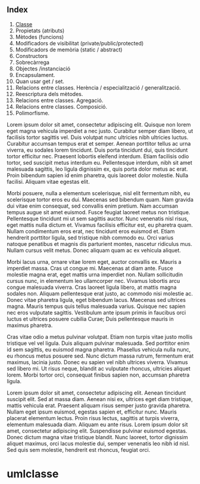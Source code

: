 ## Index
1. [Classe](#umlclasse)
2. Propietats (atributs)
3. Mètodes (funcions)
4. Modificadors de visibilitat (private/public/protected)
5. Modificadors de memòria (static / abstract)
6. Constructors
7. Sobrecàrrega 
8. Objectes /instanciació
9. Encapsulament.
10. Quan usar get / set.
11. Relacions entre classes. Herència / especialització / generalització.
12. Reescriptura dels mètodes.
13. Relacions entre classes. Agregació.
14. Relacions entre classes. Composició.
15. Polimorfisme.


Lorem ipsum dolor sit amet, consectetur adipiscing elit. Quisque non lorem eget magna vehicula imperdiet a nec justo. Curabitur semper diam libero, ut facilisis tortor sagittis vel. Duis volutpat nunc ultricies nibh ultricies luctus. Curabitur accumsan tempus erat et semper. Aenean porttitor tellus ac urna viverra, eu sodales lorem tincidunt. Duis porta tincidunt dui, quis tincidunt tortor efficitur nec. Praesent lobortis eleifend interdum. Etiam facilisis odio tortor, sed suscipit metus interdum eu. Pellentesque interdum, nibh sit amet malesuada sagittis, leo ligula dignissim ex, quis porta dolor metus ac erat. Proin bibendum sapien id enim pharetra, quis laoreet dolor molestie. Nulla facilisi. Aliquam vitae egestas elit.

Morbi posuere, nulla a elementum scelerisque, nisl elit fermentum nibh, eu scelerisque tortor eros eu dui. Maecenas sed bibendum quam. Nam gravida dui vitae enim consequat, sed convallis enim pretium. Nam accumsan tempus augue sit amet euismod. Fusce feugiat laoreet metus non tristique. Pellentesque tincidunt mi ut sem sagittis auctor. Nunc venenatis nisl risus, eget mattis nulla dictum et. Vivamus facilisis efficitur est, eu pharetra quam. Nullam condimentum eros erat, nec tincidunt eros euismod et. Etiam hendrerit porttitor ligula, sed tristique nibh commodo eu. Orci varius natoque penatibus et magnis dis parturient montes, nascetur ridiculus mus. Nullam cursus velit metus. Donec aliquam quam ac ex vehicula aliquet.

Morbi lacus urna, ornare vitae lorem eget, auctor convallis ex. Mauris a imperdiet massa. Cras ut congue mi. Maecenas at diam ante. Fusce molestie magna erat, eget mattis urna imperdiet non. Nullam sollicitudin cursus nunc, in elementum leo ullamcorper nec. Vivamus lobortis arcu congue malesuada viverra. Cras laoreet ligula libero, at mattis magna sodales non. Aliquam pellentesque erat justo, ac commodo nisi molestie ac. Donec vitae pharetra ligula, eget bibendum lacus. Maecenas sed ultrices magna. Mauris tempus quis tellus malesuada varius. Quisque nec sapien nec eros vulputate sagittis. Vestibulum ante ipsum primis in faucibus orci luctus et ultrices posuere cubilia Curae; Duis pellentesque mauris in maximus pharetra.

Cras vitae odio a metus pulvinar volutpat. Etiam non turpis vitae justo mollis tristique vel vel ligula. Duis aliquam pulvinar malesuada. Sed porttitor enim id sem sagittis, eu euismod magna pharetra. Phasellus vehicula nulla nunc, eu rhoncus metus posuere sed. Nunc dictum massa rutrum, fermentum erat maximus, lacinia justo. Donec eu sapien vel nibh ultrices viverra. Vivamus sed libero mi. Ut risus neque, blandit ac vulputate rhoncus, ultricies aliquet lorem. Morbi tortor orci, consequat finibus sapien non, accumsan pharetra ligula.

Lorem ipsum dolor sit amet, consectetur adipiscing elit. Aenean tincidunt suscipit elit. Sed at massa diam. Aenean nisi ex, ultrices eget diam tristique, mattis vehicula erat. Praesent aliquam risus semper justo gravida pharetra. Nullam eget ipsum euismod, egestas sapien et, efficitur nunc. Mauris placerat elementum lectus. Proin risus lectus, sagittis at turpis viverra, elementum malesuada diam. Aliquam eu ante risus. Lorem ipsum dolor sit amet, consectetur adipiscing elit. Suspendisse pulvinar euismod egestas. Donec dictum magna vitae tristique blandit. Nunc laoreet, tortor dignissim aliquet maximus, orci lacus molestie dui, semper venenatis leo nibh id nisl. Sed quis sem molestie, hendrerit est rhoncus, feugiat orci.
















# umlclasse
